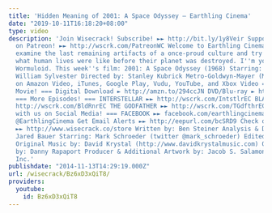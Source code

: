 ```yaml
---
title: 'Hidden Meaning of 2001: A Space Odyssey – Earthling Cinema'
date: "2019-10-11T16:18:20+08:00"
type: video
description: 'Join Wisecrack! Subscribe! ►► http://bit.ly/1y8Veir Support Wisecrack
  on Patreon! ►► http://wscrk.com/PatreonWC Welcome to Earthling Cinema, where we
  examine the last remaining artifacts of a once-proud culture and try to understand
  what human lives were like before their planet was destroyed. I''m your host, Garyx
  Wormuloid. This week''s film: 2001: A Space Odyssey (1968) Starring: Keir Dullea,
  William Sylvester Directed by: Stanley Kubrick Metro-Goldwyn-Mayer (MGM) Available
  on Amazon Video, iTunes, Google Play, Vudu, YouTube, and Xbox Video === Get the
  Movie! === Digital Download ► http://amzn.to/294ccJN DVD/Blu-ray ► http://amzn.to/29fNhVl
  === More Episodes! === INTERSTELLAR ►► http://wscrk.com/IntstlrEC BLADE RUNNER ►►
  http://wscrk.com/BldRnrEC THE GODFATHER ►► http://wscrk.com/TGdfthrEC === Connect
  with us on Social Media! === FACEBOOK ►► facebook.com/earthlingcinema TWITTER ►►
  @EarthlingCinema Get Email Alerts ►► http://eepurl.com/bcSRD9 Check out our Merch!
  ►► http://www.wisecrack.co/store Written by: Ben Steiner Analysis & Directed by:
  Jared Bauer Starring: Mark Schroeder (twitter @mark_schroeder) Edited by: Ryan Hailey
  Original Music by: David Krystal (http://www.davidkrystalmusic.com) Opening Animation
  by: Danny Rapaport Producer & Additional Artwork by: Jacob S. Salamon © 2014 Wisecrack,
  Inc.'
publishdate: "2014-11-13T14:29:19.000Z"
url: /wisecrack/Bz6xD3xQiT8/
providers:
  youtube:
    id: Bz6xD3xQiT8
---
```

